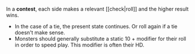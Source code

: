 In a **contest**, each side makes a relevant [[check|roll]] and the higher result wins. 

- In the case of a tie, the present state continues. Or roll again if a tie doesn't make sense.  
- Monsters should generally substitute a static 10 + modifier for their roll in order to speed play.  This modifier is often their HD.
